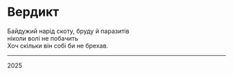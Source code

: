 # Вердикт

Байдужий нарід скоту, бруду й паразитів <br>
ніколи волі не побачить <br>
Хоч скільки він собі би не брехав.

---

2025
